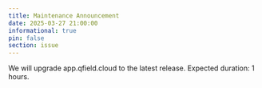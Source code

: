 ```yaml
---
title: Maintenance Announcement 
date: 2025-03-27 21:00:00
informational: true
pin: false
section: issue
---
```


We will upgrade app.qfield.cloud to the latest release.
Expected duration: 1 hours.
